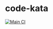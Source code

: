 # code-kata
[![Main CI](https://github.com/guizmaii/code-kata/actions/workflows/main.yml/badge.svg)](https://github.com/guizmaii/code-kata/actions/workflows/main.yml)
